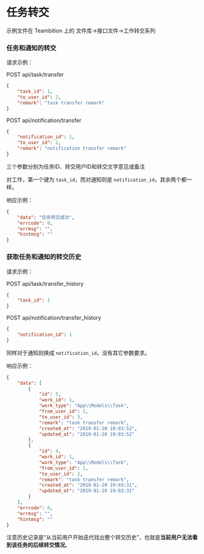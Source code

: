 # 任务转交
示例文件在 Teambition 上的 文件库->接口文件->工作转交系列

### 任务和通知的转交

请求示例：

POST api/task/transfer
```json
{
	"task_id": 1,
	"to_user_id": 2,
	"remark": "task transfer remark"
}
```

POST api/notification/transfer
```json
{
	"notification_id": 1,
	"to_user_id": 2,
	"remark": "notification transfer remark"
}
```

三个参数分别为任务ID、转交用户ID和转交文字意见或备注

对工作，第一个键为 `task_id`，而对通知则是 `notification_id`，其余两个都一样。

响应示例：

```json
{
    "data": "任务转交成功",
    "errcode": 0,
    "errmsg": "",
    "hintmsg": ""
}
```

### 获取任务和通知的转交历史

请求示例：

POST api/task/transfer_history
```json
{
	"task_id": 1
}
```

POST api/notification/transfer_history
```json
{
	"notification_id": 1
}
```

同样对于通知则换成 `notification_id`，没有其它参数要求。

响应示例：

```json
{
    "data": [
        {
            "id": 5,
            "work_id": 1,
            "work_type": "App\\Models\\Task",
            "from_user_id": 2,
            "to_user_id": 3,
            "remark": "task transfer remark",
            "created_at": "2019-01-20 19:03:52",
            "updated_at": "2019-01-20 19:03:52"
        },
        {
            "id": 4,
            "work_id": 1,
            "work_type": "App\\Models\\Task",
            "from_user_id": 1,
            "to_user_id": 2,
            "remark": "task transfer remark",
            "created_at": "2019-01-20 19:03:31",
            "updated_at": "2019-01-20 19:03:31"
        }
    ],
    "errcode": 0,
    "errmsg": "",
    "hintmsg": ""
}
```

注意历史记录是“从当前用户开始迭代找出整个转交历史”，也就是**当前用户无法看到该任务的后续转交情况**。
